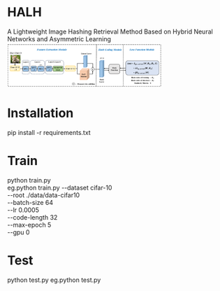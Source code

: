 # HALH
A Lightweight Image Hashing Retrieval Method Based on Hybrid Neural Networks and Asymmetric Learning
<img src="model.png" alt="ViT_SIR" style="width: 70%;"/>
# Installation
pip install -r requirements.txt
# Train
python train.py  \
eg.python train.py --dataset cifar-10 \
                --root ./data/data-cifar10 \
                --batch-size 64 \
                --lr 0.0005 \
                --code-length 32 \
                --max-epoch 5 \
                --gpu 0
# Test
python test.py 
eg.python test.py 

